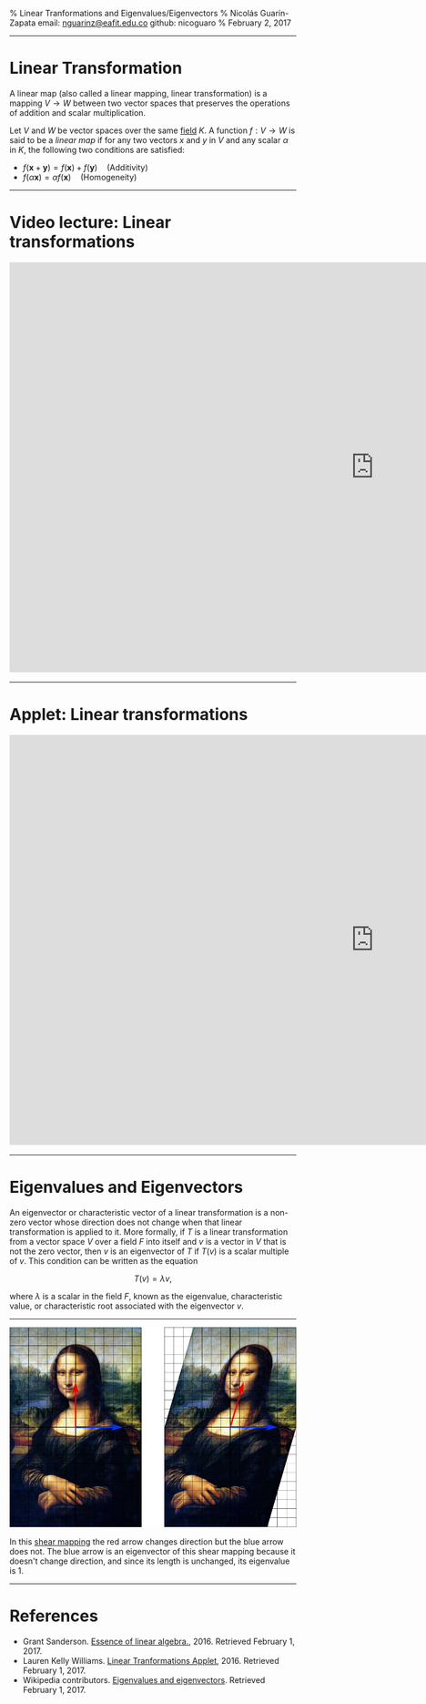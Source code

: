 % Linear Tranformations and Eigenvalues/Eigenvectors
% Nicolás Guarín-Zapata
    email: nguarinz@eafit.edu.co
    github: nicoguaro
% February 2, 2017


------------------

# Linear Transformation

A linear map (also called a linear mapping, linear transformation) is a mapping $V \rightarrow W$ between two vector spaces that preserves the operations of addition and scalar multiplication.

Let $V$ and $W$ be vector spaces over the same [field](https://en.wikipedia.org/wiki/Field_(mathematics)) $K$. A function $f : V \rightarrow W$ is said to be a _linear map_ if for any two vectors $x$ and $y$ in $V$ and any scalar $α$ in $K$, the following two conditions are satisfied:

- $f(\mathbf{x}+\mathbf{y}) = f(\mathbf{x})+f(\mathbf{y})\quad \text{(Additivity)}$
- $f(\alpha \mathbf{x}) = \alpha f(\mathbf{x})\quad \text{(Homogeneity)}$

------------------

# Video lecture: Linear transformations

<iframe
    width="1280" height="720"
    src="https://www.youtube.com/embed/kYB8IZa5AuE?rel=0"
    frameborder="0"
    allowfullscreen
    class="centObj"></iframe>
    
------------------

# Applet: Linear transformations

<iframe
    width="1280" height="720"
    src="http://math.mercyhurst.edu/~lwilliams/Applets/LinearTransformations.html"
    frameborder="0"
    allowfullscreen
    class="centObj"></iframe>
    
------------------

# Eigenvalues and Eigenvectors

An eigenvector or characteristic vector of a linear transformation is a non-zero vector whose direction does not change when that linear transformation is applied to it. More formally, if $T$ is a linear transformation from a vector space $V$ over a field $F$ into itself and $v$ is a vector in $V$ that is not the zero vector, then $v$ is an eigenvector of $T$ if $T(v)$ is a scalar multiple of $v$. This condition can be written as the equation

$$T ( v ) = λ v ,$$

where $λ$ is a scalar in the field $F$, known as the eigenvalue, characteristic value, or characteristic root associated with the eigenvector $v$.

------------------

<img src="./img/Mona_Lisa_eigenvector_grid.png"
    width=800
    class="centObj">

In this [shear mapping](https://en.wikipedia.org/wiki/Shear_mapping) the red arrow changes direction but the blue arrow does not. The blue arrow is an eigenvector of this shear mapping because it doesn't change direction, and since its length is unchanged, its eigenvalue is 1.

------------------
# References

- Grant Sanderson. [Essence of linear algebra.](http://www.3blue1brown.com/essence-of-linear-algebra/), 2016. Retrieved February 1, 2017.
- Lauren Kelly Williams. [Linear Tranformations Applet](http://math.mercyhurst.edu/~lwilliams/Applets/LinearTransformations.html), 2016. Retrieved February 1, 2017.
- Wikipedia contributors. [Eigenvalues and eigenvectors](https://en.wikipedia.org/w/index.php?title=Eigenvalues_and_eigenvectors&oldid=763060013). Retrieved February 1, 2017.